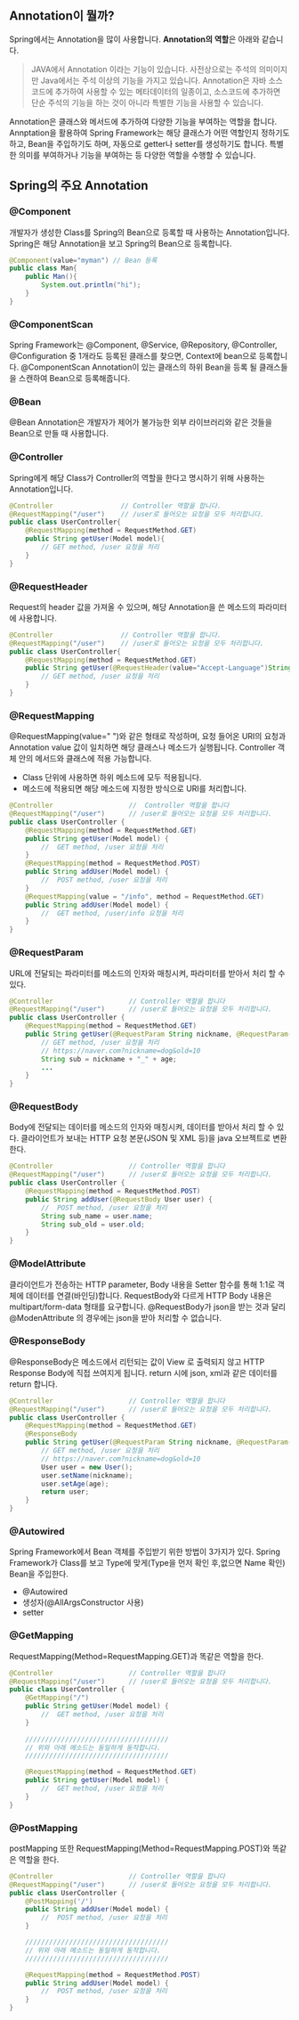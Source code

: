 ## Annotation이 뭘까?
Spring에서는 Annotation을 많이 사용합니다. **Annotation의 역할**은 아래와 같습니다.
> JAVA에서 Annotation 이라는 기능이 있습니다. 사전상으로는 주석의 의미이지만 Java에서는 주석 이상의 기능을 가지고 있습니다. Annotation은 자바 소스 코드에 추가하여 사용할 수 있는 메타데이터의 일종이고, 소스코드에 추가하면 단순 주석의 기능을 하는 것이 아니라 특별한 기능을 사용할 수 있습니다.

Annotation은 클래스와 메서드에 추가하여 다양한 기능을 부여하는 역할을 합니다. Annptation을 활용하여 Spring Framework는 해당 클래스가 어떤 역할인지 정하기도 하고, Bean을 주입하기도 하며, 자동으로 getter나 setter를 생성하기도 합니다. 특별한 의미를 부여하거나 기능을 부여하는 등 다양한 역할을 수행할 수 있습니다. 

## Spring의 주요 Annotation

### @Component
개발자가 생성한 Class를 Spring의 Bean으로 등록할 때 사용하는 Annotation입니다. Spring은 해당 Annotation을 보고 Spring의 Bean으로 등록합니다.

```java
@Component(value="myman") // Bean 등록
public class Man{
    public Man(){
        System.out.println("hi");
    }
}
```

### @ComponentScan
Spring Framework는 @Component, @Service, @Repository, @Controller, @Configuration 중 1개라도 등록된 클래스를 찾으면, Context에 bean으로 등록합니다. @ComponentScan Annotation이 있는 클래스의 하위 Bean을 등록 될 클래스들을 스캔하여 Bean으로 등록해줍니다.

### @Bean
@Bean Annotation은 개발자가 제어가 불가능한 외부 라이브러리와 같은 것들을 Bean으로 만들 때 사용합니다.

### @Controller
Spring에게 해당 Class가 Controller의 역할을 한다고 명시하기 위해 사용하는 Annotation입니다.
```java
@Controller                 // Controller 역할을 합니다.
@RequestMapping("/user")    // /user로 들어오는 요청을 모두 처리합니다.
public class UserController{
    @RequestMapping(method = RequestMethod.GET)
    public String getUser(Model model){
        // GET method, /user 요청을 처리
    } 
}
```

### @RequestHeader
Request의 header 값을 가져올 수 있으며, 해당 Annotation을 쓴 메소드의 파라미터에 사용합니다.
```java
@Controller                 // Controller 역할을 합니다.
@RequestMapping("/user")    // /user로 들어오는 요청을 모두 처리합니다.
public class UserController{
    @RequestMapping(method = RequestMethod.GET)
    public String getUser(@RequestHeader(value="Accept-Language")String acceptLanguage) { 
        // GET method, /user 요청을 처리
    } 
}
```

### @RequestMapping
@RequestMapping(value=" ")와 같은 형태로 작성하며, 요청 들어온 URI의 요청과 Annotation value 값이 일치하면 해당 클래스나 메소드가 실행됩니다. Controller 객체 안의 메서드와 클래스에 적용 가능합니다.
- Class 단위에 사용하면 하위 메소드에 모두 적용됩니다.
- 메소드에 적용되면 해당 메소드에 지정한 방식으로 URI를 처리합니다.
```java
@Controller                   //  Controller 역할을 합니다
@RequestMapping("/user")      // /user로 들어오는 요청을 모두 처리합니다.
public class UserController {
    @RequestMapping(method = RequestMethod.GET)
    public String getUser(Model model) {
        //  GET method, /user 요청을 처리
    }
    @RequestMapping(method = RequestMethod.POST)
    public String addUser(Model model) {
        //  POST method, /user 요청을 처리
    }
    @RequestMapping(value = "/info", method = RequestMethod.GET)
    public String addUser(Model model) {
        //  GET method, /user/info 요청을 처리
    }
}
```
### @RequestParam
URL에 전달되는 파라미터를 메소드의 인자와 매칭시켜, 파라미터를 받아서 처리 할 수 있다. 
```java
@Controller                   // Controller 역할을 합니다
@RequestMapping("/user")      // /user로 들어오는 요청을 모두 처리합니다.
public class UserController {
    @RequestMapping(method = RequestMethod.GET)
    public String getUser(@RequestParam String nickname, @RequestParam(name="old") String age {
        // GET method, /user 요청을 처리
        // https://naver.com?nickname=dog&old=10
        String sub = nickname + "_" + age;
        ...
    }
}
```

### @RequestBody
Body에 전달되는 데이터를 메소드의 인자와 매칭시켜, 데이터를 받아서 처리 할 수 있다. 클라이언트가 보내는 HTTP 요청 본문(JSON 및 XML 등)을 java 오브젝트로 변환한다.
```java
@Controller                   // Controller 역할을 합니다
@RequestMapping("/user")      // /user로 들어오는 요청을 모두 처리합니다.
public class UserController {
    @RequestMapping(method = RequestMethod.POST)
    public String addUser(@RequestBody User user) {
        //  POST method, /user 요청을 처리
        String sub_name = user.name;
        String sub_old = user.old;
    }
}
```

### @ModelAttribute
클라이언트가 전송하는 HTTP parameter, Body 내용을 Setter 함수를 통해 1:1로 객체에 데이터를 연결(바인딩)합니다.
RequestBody와 다르게 HTTP Body 내용은 multipart/form-data 형태를 요구합니다.
@RequestBody가 json을 받는 것과 달리 @ModenAttribute 의 경우에는 json을 받아 처리할 수 없습니다.

### @ResponseBody
@ResponseBody은 메소드에서 리턴되는 값이 View 로 출력되지 않고 HTTP Response Body에 직접 쓰여지게 됩니다. return 시에 json, xml과 같은 데이터를 return 합니다.
```java
@Controller                   // Controller 역할을 합니다
@RequestMapping("/user")      // /user로 들어오는 요청을 모두 처리합니다.
public class UserController {
    @RequestMapping(method = RequestMethod.GET)
    @ResponseBody
    public String getUser(@RequestParam String nickname, @RequestParam(name="old") String age {
        // GET method, /user 요청을 처리
        // https://naver.com?nickname=dog&old=10
        User user = new User();
        user.setName(nickname);
        user.setAge(age);
        return user;
    }
}
```

### @Autowired
Spring Framework에서 Bean 객체를 주입받기 위한 방법이 3가지가 있다. Spring Framework가 Class를 보고 Type에 맞게(Type을 먼저 확인 후,없으면 Name 확인) Bean을 주입한다.
- @Autowired
- 생성자(@AllArgsConstructor 사용)
- setter

### @GetMapping
RequestMapping(Method=RequestMapping.GET)과 똑같은 역할을 한다.
```java
@Controller                   // Controller 역할을 합니다
@RequestMapping("/user")      // /user로 들어오는 요청을 모두 처리합니다.
public class UserController {
    @GetMapping("/")
    public String getUser(Model model) {
        //  GET method, /user 요청을 처리
    }
    
    ////////////////////////////////////
    // 위와 아래 메소드는 동일하게 동작합니다.
    ////////////////////////////////////

    @RequestMapping(method = RequestMethod.GET)
    public String getUser(Model model) {
        //  GET method, /user 요청을 처리
    }
}
```

### @PostMapping
postMapping 또한 RequestMapping(Method=RequestMapping.POST)와 똑같은 역할을 한다.
```java
@Controller                   // Controller 역할을 합니다
@RequestMapping("/user")      // /user로 들어오는 요청을 모두 처리합니다.
public class UserController {
    @PostMapping('/')
    public String addUser(Model model) {
        //  POST method, /user 요청을 처리
    }

    ////////////////////////////////////
    // 위와 아래 메소드는 동일하게 동작합니다.
    ////////////////////////////////////

    @RequestMapping(method = RequestMethod.POST)
    public String addUser(Model model) {
        //  POST method, /user 요청을 처리
    }
}
```
